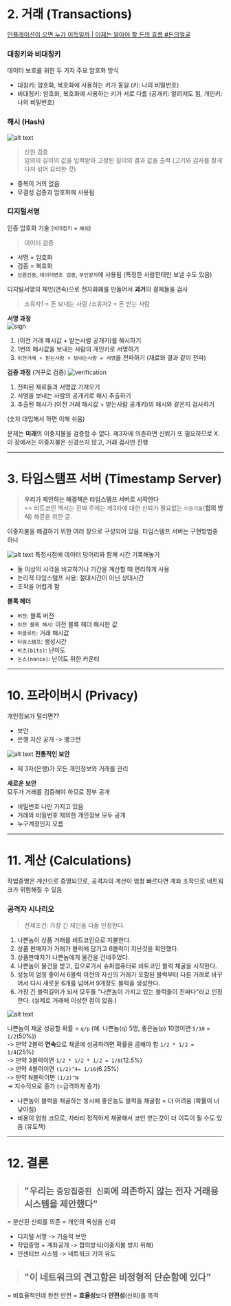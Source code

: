 

# 2. 거래 (Transactions)
[인플레이션이 오면 누가 이득일까 | 이제는 알아야 할 돈의 흐름 #돈의얼굴](https://www.youtube.com/watch?v=uyqVCnWSGDw)

### 대칭키와 비대칭키
데이터 보호를 위한 두 가지 주요 암호화 방식
- 대칭키: 암호화, 복호화에 사용하는 키가 동일 (키: 나의 비밀번호)
- 비대칭키: 암호화, 복호화에 사용하는 키가 서로 다름 (공개키: 알려져도 됨, 개인키: 나의 비밀번호)

### 해시 (Hash)
![alt text](image-3.png)

> 신원 검증  
임의의 길이의 값을 입력받아 고정된 길이의 결과 값을 출력 (고기와 감자를 잘게 다져 섞어 요리한 것)  
- 중복이 거의 없음
- 무결성 검증과 암호화에 사용됨

### 디지털서명
인증 암호화 기술 (`비대칭키` + `해쉬`)  
> 데이터 검증
- 서명 = 암호화
- 검증 = 복호화
- `신원인증`, `데이터변조 검증`, `부인방지`에 사용됨
(특정한 사람한테만 보낼 수도 있음)

디지털서명의 체인(연속)으로 전자화폐를 만들어서 **과거**의 결제들을 검사




> 소유자1 = 돈 보내는 사람 /소유자2 = 돈 받는 사람

**서명 과정**  
![sign](sign.png)
1. (이전 거래 해시값 + 받는사람 공개키)를 해시하기
2. 1번의 해시값을 보내는 사람의 개인키로 서명하기
3. `이전거래 + 받는사람 + 보내는사람 = 서명`을 전파하기 (재료와 결과 같이 전파)

**검증 과정**  (거꾸로 검증)
![verification](verification.png)
1. 전파된 재료들과 서명값 가져오기
2. 서명을 보내는 사람의 공개키로 해시 추출하기
3. 추출된 해시가 (이전 거래 해시값 + 받는사람 공개키)의 해시와 같은지 검사하기

(숫자 대입해서 하면 이해 쉬움)

문제는 **미래**의 이중지불을 검증할 수 없다. 제3자에 의존하면 신뢰가 또 필요하므로 X. 이 장에서는 이중지불은 신경쓰지 않고, 거래 검사만 진행

---

# 3. 타임스탬프 서버 (Timestamp Server)
> **우리가 제안하는 해결책은 타임스탬프 서버로 시작한다**  
> => 비트코인 백서는 진짜 주제는 제3자에 대한 신뢰가 필요없는 `이중지불`(**합의 방식**) 해결을 위한 글.

이중지불을 해결하기 위한 여러 장으로 구성되어 있음. 타임스탬프 서버는 구현방법중 하나


![alt text](image-1.png)
특정시점에 데이터 덩어리와 함께 시간 기록해놓기
- 둘 이상의 시각을 비교하거나 기간을 계산할 때 편리하게 사용
- 논리적 타임스탬프 사용: 절대시간이 아닌 상대시간
- 조작을 어렵게 함

**블록 헤더**  
- `버전`: 블록 버전
- `이전 블록 해시`: 이전 블록 헤더 해시한 값
- `머클루트`: 거래 해시값
- `타임스탬프`: 생성시간
- `비츠(bits)`: 난이도
- `논스(nonce)`: 난이도 위한 카운터

---

# 10. 프라이버시 (Privacy)
개인정보가 털리면??
- 보안
- 은행 자산 공개 -> 뱅크런

![alt text](image-2.png)
**전통적인 보안**  
- 제 3자(은행)가 모든 개인정보와 거래를 관리

**새로운 보안**  
모두가 거래를 검증해야 하므로 장부 공개
- 비밀번호 나만 가지고 있음
- 거래와 비밀번호 제외한 개인정보 모두 공개
- 누구계정인지 모름


---

# 11. 계산 (Calculations)
작업증명은 계산으로 증명되므로, 공격자의 계산이 엄청 빠르다면 계좌 조작으로 네트워크가 위험해질 수 있음

### 공격자 시나리오
> 전제조건: 가장 긴 체인을 다들 인정한다.

1. 나쁜놈이 상품 거래를 비트코인으로 지불한다.
2. 상품 판매자가 거래가 블럭에 담기고 6블럭이 지난것을 확인했다.
3. 상품판매자가 나쁜놈에게 물건을 건네주었다.
4. 나쁜놈이 물건을 받고, 집으로가서 슈퍼컴퓨터로 비트코인 블럭 채굴을 시작한다.
5. 성능이 엄청 좋아서 6블럭 이전의 자신의 거래가 포함된 블럭부터 다른 거래로 바꾸어서 다시 새로운 6개를 넘어서 9개정도 블럭을 생성한다.
6. 가장 긴 블럭길이가 되서 모두들 "나쁜놈이 가지고 있는 블럭들이 진짜다"라고 인정한다. (실제로 거래에 이상한 점이 없음.)

![alt text](image-4.png)

나쁜놈이 채굴 성공할 확률 = `q/p` (예. 나쁜놈(q) 5명, 좋은놈(p) 10명이면 `5/10` = `1/2`(50%))  
-> 만약 2블럭 **연속**으로 채굴에 성공하려면 확률을 곱해야 함 `1/2 * 1/2 = 1/4`(25%)  
-> 만약 3블럭이면 `1/2 * 1/2 * 1/2 = 1/8`(12.5%)  
-> 만약 4블럭이면 `(1/2)^4= 1/16`(6.25%)  
-> 만약 N블럭이면 `(1/2)^N`  
-> 지수적으로 증가 (=급격하게 증가)  

- 나쁜놈이 블럭을 채굴하는 동시에 좋은놈도 블럭을 채굴함 = 더 어려움 (확률이 너 낮아짐)
- 비용이 엄청 크므로, 차라리 정직하게 채굴해서 코인 얻는것이 더 이득이 될 수도 있음 (유도책)


---

# 12. 결론
> ## "우리는 `중앙집중된 신뢰`에 의존하지 않는 전자 거래용 시스템을 제안했다"
= 분산된 신뢰를 의존 = 개인의 욕심을 신뢰

- 디지털 서명 -> 기술적 보안
- 작업증명 + 계좌공개 -> 합의방식(이중지불 방지 위해)
- 인센티브 시스템 -> 네트워크 기여 유도

> ## "이 네트워크의 견고함은 비정형적 단순함에 있다"
= 비효율적인데 완전 안전 = **효율성**보다 **안전성**(신뢰)를 목적




